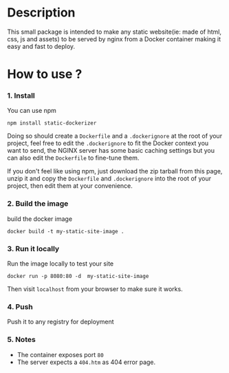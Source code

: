 # Description
  This small package is intended to make any static website(ie: made of html, css, js and assets) to be served by nginx from a Docker container making it easy and fast to deploy.
    
    
# How to use ?

### 1. Install
You can use npm  
  
``` npm install static-dockerizer ```  
  
Doing so should create a `Dockerfile` and a `.dockerignore` at the root of your project, feel free to edit the ```.dockerignore``` to fit the Docker context you want to send, the NGINX server has some basic caching settings but you can also edit the ```Dockerfile``` to fine-tune them.
  
If you don't feel like using npm, just download the zip tarball from this page, unzip it and copy the ```Dockerfile``` and ```.dockerignore``` into the root of your project, then edit them at your convenience.  
  
### 2. Build the image
build the docker image  
  
``` docker build -t my-static-site-image . ```  
  
### 3. Run it locally  
Run the image locally to test your site  
  
``` docker run -p 8080:80 -d  my-static-site-image ```  
  
Then visit ``` localhost ``` from your browser to make sure it works.  

### 4. Push  
Push it to any registry for deployment  
  
### 5. Notes
  
* The container exposes port ``` 80 ```  
* The server expects a ``` 404.htm ``` as 404 error page.
